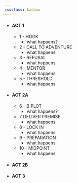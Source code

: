 ```yaml
---
cssclass: kanban
---
```


* #### ACT 1
	- 1 - HOOK
		* what happens? 
	- 2 - CALL TO ADVENTURE
		* what happens
	* 3 - REFUSAL 
		* what happens
	* 4 - MENTOR
		* what happens
	* 5 - THRESHOLD
		* what happens
* #### ACT 2A
	* 6 - B PLOT
		* what happens? 
	* 7 DELIVER PREMISE
		* what happens
	* 8 - LOCK IN 
		* what happens
	* 9 - PREPARATION
		* what happens
	* 10 - MIDPOINT 
		* what happens
* #### ACT 2B
* #### ACT 3